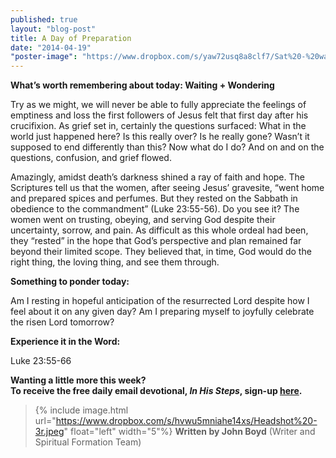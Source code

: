 ```yaml
---
published: true
layout: "blog-post"
title: A Day of Preparation
date: "2014-04-19"
"poster-image": "https://www.dropbox.com/s/yaw72usq8a8clf7/Sat%20-%20waiting.jpg"
---
```


**What’s worth remembering about today: Waiting + Wondering**

Try as we might, we will never be able to fully appreciate the feelings of emptiness and loss the first followers of Jesus felt that first day after his crucifixion.  As grief set in, certainly the questions surfaced: What in the world just happened here?  Is this really over?  Is he really gone?  Wasn’t it supposed to end differently than this?  Now what do I do?  And on and on the questions, confusion, and grief flowed.

Amazingly, amidst death’s darkness shined a ray of faith and hope.  The Scriptures tell us that the women, after seeing Jesus’ gravesite, “went home and prepared spices and perfumes.  But they rested on the Sabbath in obedience to the commandment” (Luke 23:55-56).  Do you see it?  The women went on trusting, obeying, and serving God despite their uncertainty, sorrow, and pain.  As difficult as this whole ordeal had been, they “rested” in the hope that God’s perspective and plan remained far beyond their limited scope.  They believed that, in time, God would do the right thing, the loving thing, and see them through.  

**Something to ponder today:**

Am I resting in hopeful anticipation of the resurrected Lord despite how I feel about it on any given day?  Am I preparing myself to joyfully celebrate the risen Lord tomorrow?

**Experience it in the Word:**

Luke 23:55-66

**Wanting a little more this week?  
To receive the free daily email devotional, *In His Steps*, sign-up <a href="https://interland3.donorperfect.net/weblink/weblink.aspx?name=kbm&id=39" target="_blank">here</a>.**

>{% include image.html url="https://www.dropbox.com/s/hvwu5mniahe14xs/Headshot%20-3r.jpeg" float="left" width="5"%} **Written by John Boyd**  (Writer and Spiritual Formation Team)
